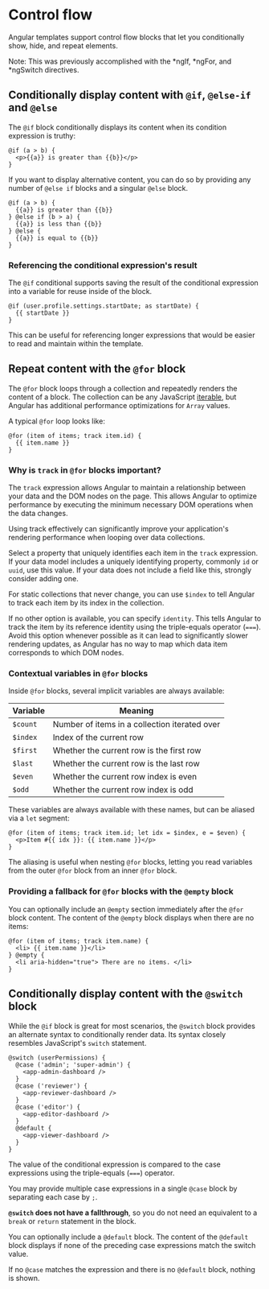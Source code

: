 # Control flow

Angular templates support control flow blocks that let you conditionally show, hide, and repeat elements.

Note: This was previously accomplished with the *ngIf, *ngFor, and \*ngSwitch directives.

## Conditionally display content with `@if`, `@else-if` and `@else`

The `@if` block conditionally displays its content when its condition expression is truthy:

```angular-html
@if (a > b) {
  <p>{{a}} is greater than {{b}}</p>
}
```

If you want to display alternative content, you can do so by providing any number of `@else if` blocks and a singular `@else` block.

```angular-html
@if (a > b) {
  {{a}} is greater than {{b}}
} @else if (b > a) {
  {{a}} is less than {{b}}
} @else {
  {{a}} is equal to {{b}}
}
```

### Referencing the conditional expression's result

The `@if` conditional supports saving the result of the conditional expression into a variable for reuse inside of the block.

```angular-html
@if (user.profile.settings.startDate; as startDate) {
  {{ startDate }}
}
```

This can be useful for referencing longer expressions that would be easier to read and maintain within the template.

## Repeat content with the `@for` block

The `@for` block loops through a collection and repeatedly renders the content of a block. The collection can be any JavaScript [iterable](https://developer.mozilla.org/docs/Web/JavaScript/Reference/Iteration_protocols), but Angular has additional performance optimizations for `Array` values.

A typical `@for` loop looks like:

```angular-html
@for (item of items; track item.id) {
  {{ item.name }}
}
```

### Why is `track` in `@for` blocks important?

The `track` expression allows Angular to maintain a relationship between your data and the DOM nodes on the page. This allows Angular to optimize performance by executing the minimum necessary DOM operations when the data changes.

Using track effectively can significantly improve your application's rendering performance when looping over data collections.

Select a property that uniquely identifies each item in the `track` expression. If your data model includes a uniquely identifying property, commonly `id` or `uuid`, use this value. If your data does not include a field like this, strongly consider adding one.

For static collections that never change, you can use `$index` to tell Angular to track each item by its index in the collection.

If no other option is available, you can specify `identity`. This tells Angular to track the item by its reference identity using the triple-equals operator (`===`). Avoid this option whenever possible as it can lead to significantly slower rendering updates, as Angular has no way to map which data item corresponds to which DOM nodes.

### Contextual variables in `@for` blocks

Inside `@for` blocks, several implicit variables are always available:

| Variable | Meaning                                       |
| -------- | --------------------------------------------- |
| `$count` | Number of items in a collection iterated over |
| `$index` | Index of the current row                      |
| `$first` | Whether the current row is the first row      |
| `$last`  | Whether the current row is the last row       |
| `$even`  | Whether the current row index is even         |
| `$odd`   | Whether the current row index is odd          |

These variables are always available with these names, but can be aliased via a `let` segment:

```angular-html
@for (item of items; track item.id; let idx = $index, e = $even) {
  <p>Item #{{ idx }}: {{ item.name }}</p>
}
```

The aliasing is useful when nesting `@for` blocks, letting you read variables from the outer `@for` block from an inner `@for` block.

### Providing a fallback for `@for` blocks with the `@empty` block

You can optionally include an `@empty` section immediately after the `@for` block content. The content of the `@empty` block displays when there are no items:

```angular-html
@for (item of items; track item.name) {
  <li> {{ item.name }}</li>
} @empty {
  <li aria-hidden="true"> There are no items. </li>
}
```

## Conditionally display content with the `@switch` block

While the `@if` block is great for most scenarios, the `@switch` block provides an alternate syntax to conditionally render data. Its syntax closely resembles JavaScript's `switch` statement.

```angular-html
@switch (userPermissions) {
  @case ('admin'; 'super-admin') {
    <app-admin-dashboard />
  }
  @case ('reviewer') {
    <app-reviewer-dashboard />
  }
  @case ('editor') {
    <app-editor-dashboard />
  }
  @default {
    <app-viewer-dashboard />
  }
}
```

The value of the conditional expression is compared to the case expressions using the triple-equals (`===`) operator.

You may provide multiple case expressions in a single `@case` block by separating each case by `;`.

**`@switch` does not have a fallthrough**, so you do not need an equivalent to a `break` or `return` statement in the block.

You can optionally include a `@default` block. The content of the `@default` block displays if none of the preceding case expressions match the switch value.

If no `@case` matches the expression and there is no `@default` block, nothing is shown.
